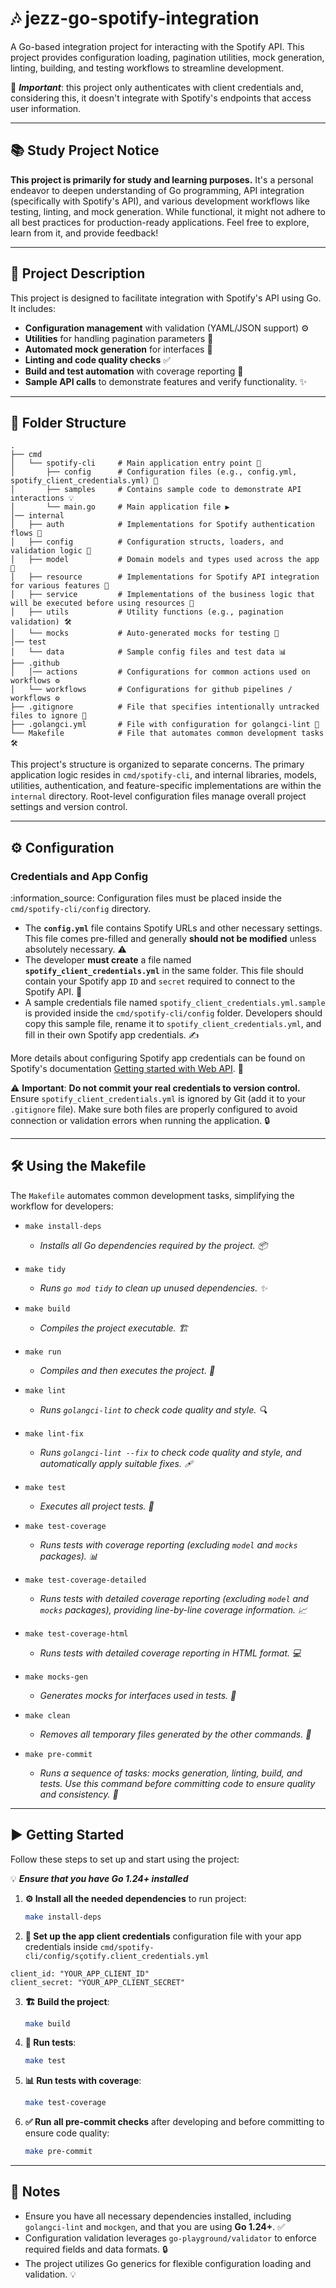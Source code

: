 # 🎶 jezz-go-spotify-integration

A Go-based integration project for interacting with the Spotify API. This project provides configuration loading,
pagination utilities, mock generation, linting, building, and testing workflows to streamline development.

📌 **_Important_**: this project only authenticates with client credentials and, considering this, it doesn't integrate
with Spotify's endpoints that access user information.

---

## 📚 Study Project Notice

**This project is primarily for study and learning purposes.** It's a personal endeavor to deepen understanding of Go
programming, API integration (specifically with Spotify's API), and various development workflows like testing, linting,
and mock generation. While functional, it might not adhere to all best practices for production-ready applications. Feel
free to explore, learn from it, and provide feedback!

---

## 🚀 Project Description

This project is designed to facilitate integration with Spotify's API using Go. It includes:

* **Configuration management** with validation (YAML/JSON support) ⚙️
* **Utilities** for handling pagination parameters 📄
* **Automated mock generation** for interfaces 🤖
* **Linting and code quality checks** ✅
* **Build and test automation** with coverage reporting 🧪
* **Sample API calls** to demonstrate features and verify functionality. ✨

---

## 📁 Folder Structure

```
.
├── cmd
│   └── spotify-cli     # Main application entry point 🚀
│       ├── config      # Configuration files (e.g., config.yml, spotify_client_credentials.yml) 📁
│       ├── samples     # Contains sample code to demonstrate API interactions 💡
│       └── main.go     # Main application file ▶️
│── internal
│   ├── auth            # Implementations for Spotify authentication flows 🔑
│   ├── config          # Configuration structs, loaders, and validation logic 📝
│   ├── model           # Domain models and types used across the app 🧩
│   ├── resource        # Implementations for Spotify API integration for various features 🎵
│   ├── service         # Implementations of the business logic that will be executed before using resources 💼
│   ├── utils           # Utility functions (e.g., pagination validation) 🛠️
│   └── mocks           # Auto-generated mocks for testing 🤖
│── test
│   └── data            # Sample config files and test data 📊
├── .github
│   │── actions         # Configurations for common actions used on workflows ⚙️
│   └── workflows       # Configurations for github pipelines / workflows ⚙️
├── .gitignore          # File that specifies intentionally untracked files to ignore 🚫
├── .golangci.yml       # File with configuration for golangci-lint 📏
└── Makefile            # File that automates common development tasks 🛠️
```

This project's structure is organized to separate concerns. The primary application logic resides in `cmd/spotify-cli`,
and internal libraries, models, utilities, authentication, and feature-specific implementations are within the
`internal` directory. Root-level configuration files manage overall project settings and version control.

---

## ⚙️ Configuration

### Credentials and App Config

:information\_source: Configuration files must be placed inside the `cmd/spotify-cli/config` directory.

* The **`config.yml`** file contains Spotify URLs and other necessary settings. This file comes pre-filled and generally
  **should not be modified** unless absolutely necessary. ⚠️
* The developer **must create** a file named **`spotify_client_credentials.yml`** in the same folder. This file should
  contain your Spotify app `ID` and `secret` required to connect to the Spotify API. 🤫
* A sample credentials file named `spotify_client_credentials.yml.sample` is provided inside the
  `cmd/spotify-cli/config` folder. Developers should copy this sample file, rename it to
  `spotify_client_credentials.yml`, and fill in their own Spotify app credentials. ✍️

More details about configuring Spotify app credentials can be found on Spotify's
documentation [Getting started with Web API](http://googleusercontent.com/spotify.com/4). 🔗

:warning: **Important**: **Do not commit your real credentials to version control.** Ensure
`spotify_client_credentials.yml` is ignored by Git (add it to your `.gitignore` file). Make sure both files are properly
configured to avoid connection or validation errors when running the application. 🔒

---

## 🛠️ Using the Makefile

The `Makefile` automates common development tasks, simplifying the workflow for developers:

* `make install-deps`
    * _Installs all Go dependencies required by the project. 📦_


* `make tidy`
    * _Runs `go mod tidy` to clean up unused dependencies. ✨_


* `make build`
    * _Compiles the project executable. 🏗️_


* `make run`
    * _Compiles and then executes the project. 🏃_


* `make lint`
    * _Runs `golangci-lint` to check code quality and style. 🔍_


* `make lint-fix`
    * _Runs `golangci-lint --fix` to check code quality and style, and automatically apply suitable fixes. 🩹_


* `make test`
    * _Executes all project tests. 🧪_


* `make test-coverage`
    * _Runs tests with coverage reporting (excluding `model` and `mocks` packages). 📊_


* `make test-coverage-detailed`
    * _Runs tests with detailed coverage reporting (excluding `model` and `mocks` packages), providing line-by-line
      coverage information. 📈_


* `make test-coverage-html`
    * _Runs tests with detailed coverage reporting in HTML format. 💻_


* `make mocks-gen`
    * _Generates mocks for interfaces used in tests. 🤖_


* `make clean`
    * _Removes all temporary files generated by the other commands. 🧹_


* `make pre-commit`
    * _Runs a sequence of tasks: mocks generation, linting, build, and tests. Use this command before committing code to
      ensure quality and consistency. 💪_

---

## ▶️ Getting Started

Follow these steps to set up and start using the project:

💡 **_Ensure that you have **Go 1.24+** installed_**

1. **⚙️ Install all the needed dependencies** to run project:
    ```bash
    make install-deps
    ```
2. **📝 Set up the app client credentials** configuration file with your app credentials
inside `cmd/spotify-cli/config/sçotify.client_credentials.yml`
```plaintext
client_id: "YOUR_APP_CLIENT_ID"
client_secret: "YOUR_APP_CLIENT_SECRET"
```
3. **🏗️ Build the project**:
    ```bash
    make build
    ```
4. **🧪 Run tests**:
    ```bash
    make test
    ```
5. **📊 Run tests with coverage**:
    ```bash
    make test-coverage
    ```

6. **✅ Run all pre-commit checks** after developing and before committing to ensure code quality:
    ```bash
    make pre-commit
    ```
---

## 📌 Notes

* Ensure you have all necessary dependencies installed, including `golangci-lint` and `mockgen`, and that you are using
  **Go 1.24+**. ✅
* Configuration validation leverages `go-playground/validator` to enforce required fields and data formats. 🔒
* The project utilizes Go generics for flexible configuration loading and validation. 💡